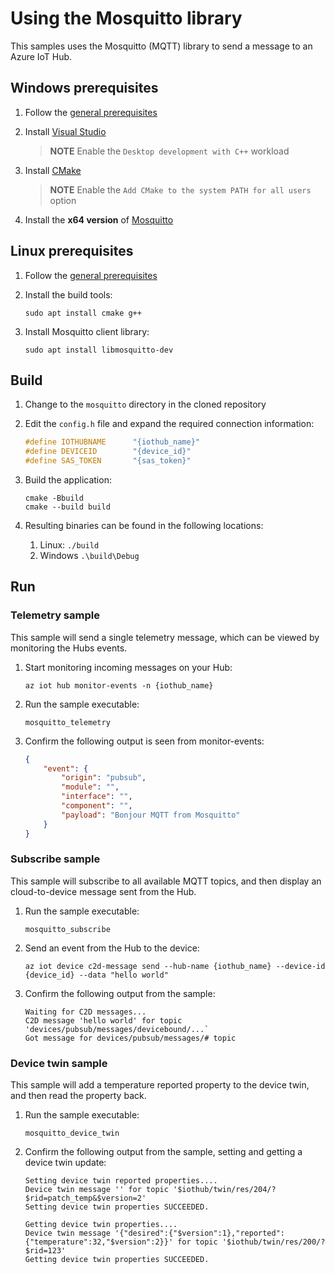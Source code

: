 # Using the Mosquitto library

This samples uses the Mosquitto (MQTT) library to send a message to an Azure IoT Hub.

## Windows prerequisites

1. Follow the [general prerequisites](/README.md#general-rerequisites)
1. Install [Visual Studio](https://visualstudio.microsoft.com/downloads)
 
    > **NOTE**
    > Enable the `Desktop development with C++` workload

1. Install [CMake](https://cmake.org/download/)

    > **NOTE**
    > Enable the `Add CMake to the system PATH for all users` option

1. Install the **x64 version** of [Mosquitto](https://mosquitto.org/download/)

## Linux prerequisites

1. Follow the [general prerequisites](/README.md#general-rerequisites)
1. Install the build tools:

    ```Shell
   sudo apt install cmake g++
    ```

1. Install Mosquitto client library:

    ```Shell
    sudo apt install libmosquitto-dev
    ```

## Build

1. Change to the `mosquitto` directory in the cloned repository
1. Edit the `config.h` file and expand the required connection information:

   ```c
   #define IOTHUBNAME      "{iothub_name}"
   #define DEVICEID        "{device_id}"
   #define SAS_TOKEN       "{sas_token}"
   ```

1. Build the application:

    ```Shell
    cmake -Bbuild
    cmake --build build
    ```

1. Resulting binaries can be found in the following locations:
    1. Linux: `./build`
    1. Windows `.\build\Debug`

## Run

### Telemetry sample

This sample will send a single telemetry message, which can be viewed by monitoring the Hubs events.

1. Start monitoring incoming messages on your Hub:

    ```Shell
    az iot hub monitor-events -n {iothub_name}
    ```

1. Run the sample executable:

    ```Shell
    mosquitto_telemetry
    ```

1. Confirm the following output is seen from monitor-events:

    ```json
    {
        "event": {
            "origin": "pubsub",
            "module": "",
            "interface": "",
            "component": "",
            "payload": "Bonjour MQTT from Mosquitto"
        }
    }
    ```

### Subscribe sample

This sample will subscribe to all available MQTT topics, and then display an cloud-to-device message sent from the Hub.

1. Run the sample executable:

    ```Shell
    mosquitto_subscribe
    ```

1. Send an event from the Hub to the device:

    ```Shell
    az iot device c2d-message send --hub-name {iothub_name} --device-id {device_id} --data "hello world"
    ```

1. Confirm the following output from the sample:

    ```Shell
    Waiting for C2D messages...
    C2D message 'hello world' for topic 'devices/pubsub/messages/devicebound/...`
    Got message for devices/pubsub/messages/# topic
    ```
    
### Device twin sample

This sample will add a temperature reported property to the device twin, and then read the property back.

1. Run the sample executable:

    ```Shell
    mosquitto_device_twin
    ```

1. Confirm the following output from the sample, setting and getting a device twin update:

    ```Shell
    Setting device twin reported properties....
    Device twin message '' for topic '$iothub/twin/res/204/?$rid=patch_temp&$version=2'
    Setting device twin properties SUCCEEDED.
    
    Getting device twin properties....
    Device twin message '{"desired":{"$version":1},"reported":{"temperature":32,"$version":2}}' for topic '$iothub/twin/res/200/?$rid=123'
    Getting device twin properties SUCCEEDED.
    ```